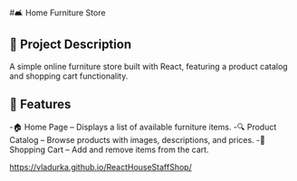 #🛋️ Home Furniture Store

## 📌 Project Description
A simple online furniture store built with React, featuring a product catalog and shopping cart functionality.

## 🚀 Features

-🏠 Home Page – Displays a list of available furniture items.
-🔍 Product Catalog – Browse products with images, descriptions, and prices.
-🛒 Shopping Cart – Add and remove items from the cart.

https://vladurka.github.io/ReactHouseStaffShop/
